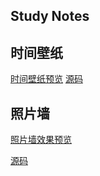 ## Study Notes

## 时间壁纸

<a href="https://n0s1gn.github.io/timepaper/" target="_blank">时间壁纸预览</a>
<a href="https://github.com/n0s1gn/timepaper" target="_blank">源码</a>

## 照片墙

<a href="https://n0s1gn.github.io/pic/" target="_blank">照片墙效果预览</a>

[源码](https://github.com/n0s1gn/pic)


 
